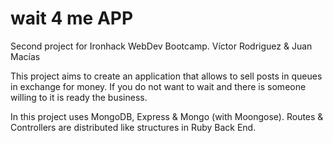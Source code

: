 # wait 4 me APP 
Second project for Ironhack WebDev Bootcamp. Víctor Rodriguez & Juan Macías

This project aims to create an application that allows to sell posts in queues in exchange for money. 
If you do not want to wait and there is someone willing to it is ready the business.

In this project uses MongoDB, Express & Mongo (with Moongose). Routes & Controllers are 
distributed like structures in Ruby Back End.
